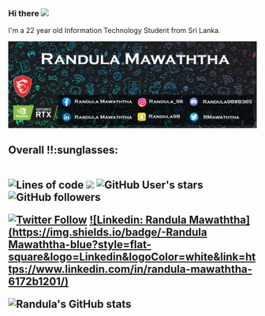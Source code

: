 ### Hi there <img src = "https://media.giphy.com/media/hvRJCLFzcasrR4ia7z/giphy.gif" width = "20px"></img>
I'm a 22 year old Information Technology Student from Sri Lanka.

<img src = "https://github.com/Randula98/Randula98/blob/39fc2daf28f178c9f1ecb540439a35b9f349e851/banner.png"></img>
<h2><strong>Overall !!</strong>:sunglasses:
<br><br>

![Lines of code](https://img.shields.io/badge/From%20Hello%20World%20I%27ve%20Written%20Over-486298%20lines%20of%20code-blue)
![](https://komarev.com/ghpvc/?username=your-github-username&color=orange)
![GitHub User's stars](https://img.shields.io/github/stars/Randula98?affiliations=OWNER%2CCOLLABORATOR%2CORGANIZATION_MEMBER&style=social)
![GitHub followers](https://img.shields.io/github/followers/Randula98?label=Follow&style=social)<br>

[![Twitter Follow](https://img.shields.io/twitter/follow/RMawaththa?label=Follow)](https://twitter.com/intent/follow?screen_name=RMawaththa)
[![Linkedin: Randula Mawaththa](https://img.shields.io/badge/-Randula Mawaththa-blue?style=flat-square&logo=Linkedin&logoColor=white&link=https://www.linkedin.com/in/randula-mawaththa-6172b1201/)](https://www.linkedin.com/in/randula-mawaththa-6172b1201/)

![Randula's GitHub stats](https://github-readme-stats.vercel.app/api?username=Randula98&theme=dark&show_icons=true)


